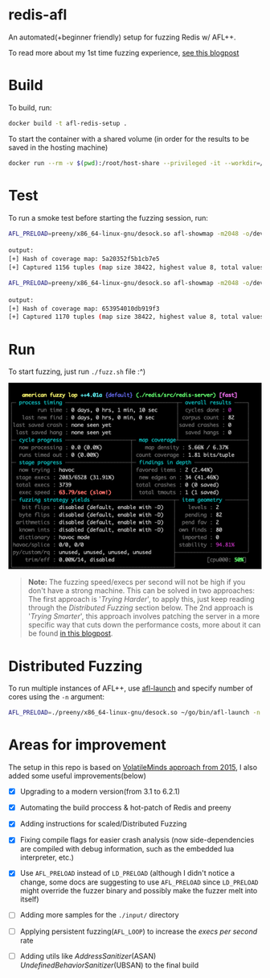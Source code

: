 # redis-afl
An automated(+beginner friendly) setup for fuzzing Redis w/ AFL++.

To read more about my 1st time fuzzing experience, [see this blogpost](fuzzing-redis-url)

# Build
To build, run:
```sh
docker build -t afl-redis-setup .
```

To start the container with a shared volume (in order for the results to be saved in the hosting machine)

```sh
docker run --rm -v $(pwd):/root/host-share --privileged -it --workdir=/root afl-redis-setup
```

# Test

To run a smoke test before starting the fuzzing session, run:
```sh
AFL_PRELOAD=preeny/x86_64-linux-gnu/desock.so afl-showmap -m2048 -o/dev/null ./redis/src/redis-server ./redis.conf < <(echo "PING");

output:
[+] Hash of coverage map: 5a20352f5b1cb7e5
[+] Captured 1156 tuples (map size 38422, highest value 8, total values 2511) in '/dev/null'.
```

```sh
AFL_PRELOAD=preeny/x86_64-linux-gnu/desock.so afl-showmap -m2048 -o/dev/null ./redis/src/redis-server ./redis.conf < <(echo "SHUTDOWN");

output:
[+] Hash of coverage map: 653954010db919f3
[+] Captured 1170 tuples (map size 38422, highest value 8, total values 2553) in '/dev/null'.
```

# Run

To start fuzzing, just run `./fuzz.sh` file :^) 

![img0](./stats-demo.png)

>**Note:** The fuzzing speed/execs per second will not be high if you don't have a strong machine. This can be solved in two approaches: The first approach is '_Trying Harder_', to apply this, just keep reading through the _Distributed Fuzzing_ section below. The 2nd approach is '_Trying Smarter_', this approach involves patching the server in a more specific way that cuts down the performance costs, more about it can be found [in this blogpost](fuzzing-smarter-post-url). 

# Distributed Fuzzing

To run multiple instances of AFL++, use [afl-launch](https://github.com/bnagy/afl-launch#installation) and specify number of cores using the ``-n`` argument:
```sh
AFL_PRELOAD=./preeny/x86_64-linux-gnu/desock.so ~/go/bin/afl-launch -n $(nproc) -i ./input/ -o output/ -x ./dict/ -m 2048 ./redis/src/redis-server ./redis.conf
```

# Areas for improvement

The setup in this repo is based on [VolatileMinds approach from 2015](https://volatileminds.net/2015/08/20/advanced-afl-usage-preeny.html), I also added some useful improvements(below)

- [X] Upgrading to a modern version(from 3.1 to 6.2.1)
- [X] Automating the build proccess & hot-patch of Redis and preeny
- [X] Adding instructions for scaled/Distributed Fuzzing
- [X] Fixing compile flags for easier crash analysis (now side-dependencies are compiled with debug information, such as the embedded lua interpreter, etc.)
- [X] Use `AFL_PRELOAD` instead of `LD_PRELOAD` (although I didn't notice a change, some docs are suggesting to use ``AFL_PRELOAD`` since ``LD_PRELOAD`` might override the fuzzer binary and possibly make the fuzzer melt into itself)
- [ ] Adding more samples for the `./input/` directory
- [ ] Applying persistent fuzzing(`AFL_LOOP`) to increase the _execs per second_ rate
- [ ] Adding utils like _AddressSanitizer_(ASAN) _UndefinedBehaviorSanitizer_(UBSAN) to the final build

